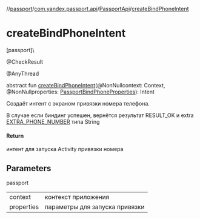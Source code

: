 //[passport](../../../index.md)/[com.yandex.passport.api](../index.md)/[PassportApi](index.md)/[createBindPhoneIntent](create-bind-phone-intent.md)

# createBindPhoneIntent

[passport]\

@CheckResult

@AnyThread

abstract fun [createBindPhoneIntent](create-bind-phone-intent.md)(@NonNullcontext: Context, @NonNullproperties: [PassportBindPhoneProperties](../-passport-bind-phone-properties/index.md)): Intent

Создаёт интент с экраном привязки номера телефона. 

 В случае если биндинг успешен, вернётся результат RESULT_OK и extra [EXTRA_PHONE_NUMBER](../-passport/-e-x-t-r-a_-p-h-o-n-e_-n-u-m-b-e-r.md) типа String

#### Return

интент для запуска Activity привязки номера

## Parameters

passport

| | |
|---|---|
| context | контекст приложения |
| properties | параметры для запуска привязки |
